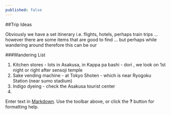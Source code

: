 ```yaml
---
published: false
---
```

##Trip Ideas

Obviously we have a set itinerary i.e. flights, hotels, perhaps train trips ... however there are some items that are good to find ... but perhaps while wandering around therefore this can be our

###Wandering List

1. Kitchen stores - lots in Asakusa, in Kappa pa bashi - dori , we look on 1st night or right after sensoji temple
2. Sake vending machine - at Tokyo Shoten - which is near Ryogoku Station (near sumo stadium)
3. Indigo dyeing - check the Asakusa tourist center
4. 





Enter text in [Markdown](http://daringfireball.net/projects/markdown/). Use the toolbar above, or click the **?** button for formatting help.
